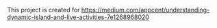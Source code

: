 This project is created for https://medium.com/appcent/understanding-dynamic-island-and-live-activities-7e1268968020
